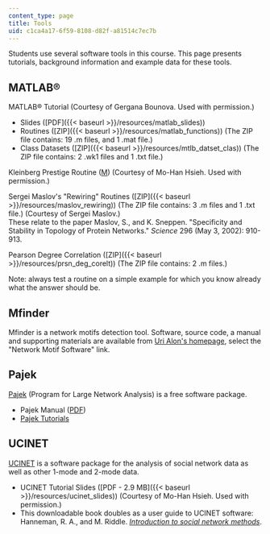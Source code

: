 ```yaml
---
content_type: page
title: Tools
uid: c1ca4a17-6f59-8108-d82f-a81514c7ec7b
---
```


Students use several software tools in this course. This page presents tutorials, background information and example data for these tools.

MATLAB®
-------

MATLAB® Tutorial (Courtesy of Gergana Bounova. Used with permission.)

*   Slides ([PDF]({{< baseurl >}}/resources/matlab_slides))
*   Routines ([ZIP]({{< baseurl >}}/resources/matlab_functions)) (The ZIP file contains: 19 .m files, and 1 .mat file.)
*   Class Datasets ([ZIP]({{< baseurl >}}/resources/mtlb_datset_clas)) (The ZIP file contains: 2 .wk1 files and 1 .txt file.)

Kleinberg Prestige Routine ([M](/courses/engineering-systems-division/esd-342-advanced-system-architecture-spring-2006/tools/kleinberg_prestige.m)) (Courtesy of Mo-Han Hsieh. Used with permission.)

Sergei Maslov's "Rewiring" Routines ([ZIP]({{< baseurl >}}/resources/maslov_rewiring)) (The ZIP file contains: 3 .m files and 1 .txt file.) (Courtesy of Sergei Maslov.)  
These relate to the paper Maslov, S., and K. Sneppen. "Specificity and Stability in Topology of Protein Networks." _Science_ 296 (May 3, 2002): 910-913.

Pearson Degree Correlation ([ZIP]({{< baseurl >}}/resources/prsn_deg_corelt)) (The ZIP file contains: 2 .m files.)

Note: always test a routine on a simple example for which you know already what the answer should be.

Mfinder
-------

Mfinder is a network motifs detection tool. Software, source code, a manual and supporting materials are available from [Uri Alon's homepage](http://www.weizmann.ac.il/mcb/UriAlon/), select the "Network Motif Software" link.

Pajek
-----

[Pajek](http://vlado.fmf.uni-lj.si/pub/networks/pajek/) (Program for Large Network Analysis) is a free software package.

*   Pajek Manual ([PDF](http://vlado.fmf.uni-lj.si/pub/networks/pajek/doc/pajekman.pdf))
*   [Pajek Tutorials](http://vlado.fmf.uni-lj.si/pub/networks/pajek/howto.htm)

UCINET
------

[UCINET](http://www.analytictech.com/ucinet/ucinet.htm) is a software package for the analysis of social network data as well as other 1-mode and 2-mode data.

*   UCINET Tutorial Slides ([PDF - 2.9 MB]({{< baseurl >}}/resources/ucinet_slides)) (Courtesy of Mo-Han Hsieh. Used with permission.)
*   This downloadable book doubles as a user guide to UCINET software: Hanneman, R. A., and M. Riddle. [_Introduction to social network methods_](http://faculty.ucr.edu/~hanneman/nettext/).